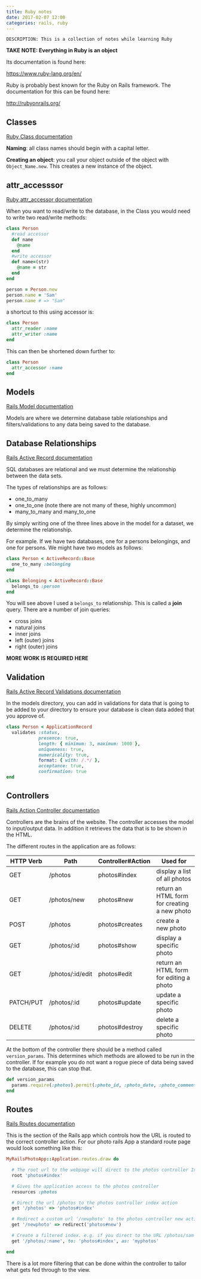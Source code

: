 ```yaml
---
title: Ruby notes
date: 2017-02-07 12:00
categories: rails, ruby
---
```


    DESCRIPTION: This is a collection of notes while learning Ruby

**TAKE NOTE: Everything in Ruby is an object**

Its documentation is found here:

<https://www.ruby-lang.org/en/>

Ruby is probably best known for the Ruby on Rails framework. The documentation for this can be found here:

<http://rubyonrails.org/>

## Classes

[Ruby Class documentation](https://ruby-doc.org/core-2.2.0/Class.html)

**Naming**: all class names should begin with a capital letter.

**Creating an object**: you call your object outside of the object with `Object_Name.new`. This creates a new instance of the object.

## attr_accesssor

[Ruby attr_accessor documentation](http://ruby-doc.org/core-2.0.0/Module.html#method-i-attr_accessor)

When you want to read/write to the database, in the Class you would need to write two read/write methods:

```ruby
class Person
  #read accessor
  def name
    @name
  end
  #write accessor
  def name=(str)
    @name = str
  end
end

person = Person.new
person.name = 'Sam'
person.name # => "Sam"
```

a shortcut to this using accessor is:

```ruby
class Person
  attr_reader :name
  attr_writer :name
end
```

This can then be shortened down further to:

```ruby
class Person
  attr_accessor :name
end
```

## Models

[Rails Model documentation](http://guides.rubyonrails.org/active_model_basics.html)

Models are where we determine database table relationships and filters/validations to any data being saved to the database.

## Database Relationships

[Rails Active Record documentation](http://guides.rubyonrails.org/association_basics.html)

SQL databases are relational and we must determine the relationship between the data sets.

The types of relationships are as follows:

- one_to_many
- one_to_one (note there are not many of these, highly uncommon)
- many_to_many and many_to_one

By simply writing one of the three lines above in the model for a dataset, we determine the relationship.

For example. If we have two databases, one for a persons belongings, and one for persons. We might have two models as follows:

```ruby
class Person < ActiveRecord::Base
  one_to_many :belonging
end
```

```ruby
class Belonging < ActiveRecord::Base
  belongs_to :person
end
```

You will see above I used a `belongs_to` relationship. This is called a **join** query. There are a number of join queries:

- cross joins
- natural joins
- inner joins
- left (outer) joins
- right (outer) joins

**MORE WORK IS REQUIRED HERE**

## Validation

[Rails Active Record Validations documentation](http://guides.rubyonrails.org/active_record_validations.html)

In the models directory, you can add in validations for data that is going to be added to your directory to ensure your database is clean data added that you approve of.

```ruby
class Person < ApplicationRecord
  validates :status,
            presence: true,
            length: { minimum: 3, maximum: 1000 },
            uniqueness: true,
            numericality: true,
            format: { with: /.*/ },
            acceptance: true,
            confirmation: true
end
```

## Controllers

[Rails Action Controller documentation](http://guides.rubyonrails.org/action_controller_overview.html)

Controllers are the brains of the website. The controller accesses the model to input/output data. In addition it retrieves the data that is to be shown in the HTML.

The different routes in the application are as follows:

| HTTP Verb     | Path            | Controller#Action | Used for |
| ------------- | --------------- | ----------------- | ---------|
| GET           | /photos         | photos#index      | display a list of all photos |
| GET           | /photos/new     | photos#new        | return an HTML form for creating a new photo |
| POST          | /photos         | photos#creates    | create a new photo |
| GET           | /photos/:id     | photos#show       | display a specific photo |
| GET           | /photos/:id/edit| photos#edit       | return an HTML form for editing a photo |
| PATCH/PUT     | /photos/:id     | photos#update     | update a specific photo |
| DELETE        | /photos/:id     | photos#destroy    | delete a specific photo |

At the bottom of the controller there should be a method called `version_params`. This determines which methods are allowed to be run in the controller. If for example you do not want a rogue piece of data being saved to the database, this can stop that.

```ruby
def version_params
  params.require(:photos).permit(:photo_id, :photo_date, :photo_commentary)
end
```

## Routes

[Rails Routes documentation](http://guides.rubyonrails.org/routing.html)

This is the section of the Rails app which controls how the URL is routed to the correct controller action. For our photo rails App a standard route page would look something like this:

```ruby
MyRailsPhotoApp::Applcation.routes.draw do

  # The root url to the webpage will direct to the photos controller Index action
  root 'photos#index'

  # Gives the application access to the photos controller
  resources :photos

  # Direct the url /photos to the photos controller index action
  get '/photos' => 'photos#index'

  # Redirect a custom url '/newphoto' to the photos controller new action
  get '/newphoto' => redirect('photos#new')

  # Create a filtered index. e.g. if you direct to the URL /photos/sam this would filter the index page to an index of just my photos.
  get '/photos/:name', to: 'photos#index', as: 'myphotos'

end
```

There is a lot more filtering that can be done within the controller to tailor what gets fed through to the view.
